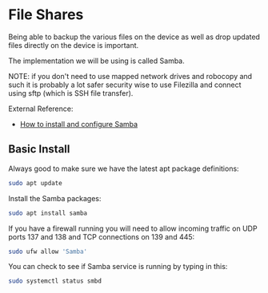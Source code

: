 # File Shares

 Being able to backup the various files on the device as well as drop updated files directly on the device is important.

 The implementation we will be using is called Samba.

 NOTE: if you don't need to use mapped network drives and robocopy and such it is probably a lot safer security wise to use Filezilla and connect using sftp (which is SSH file transfer).
 

External Reference:
* [How to install and configure Samba](https://linuxize.com/post/how-to-install-and-configure-samba-on-ubuntu-18-04/)


## Basic Install

Always good to make sure we have the latest apt package definitions:
 ```bash
 sudo apt update
 ```

Install the Samba packages:
 ```bash
 sudo apt install samba
 ```

 If you have a firewall running you will need to allow incoming traffic on UDP ports 137 and 138 and TCP connections on 139 and 445:
```bash
sudo ufw allow 'Samba'
```

You can check to see if Samba service is running by typing in this:
```bash
sudo systemctl status smbd
```

